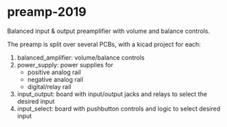 # preamp-2019

Balanced input & output preamplifier with volume and balance controls. 

The preamp is split over several PCBs, with a kicad project for each:
1. balanced_amplifier: volume/balance controls
2. power_supply: power supplies for
    - positive analog rail
    - negative analog rail
    - digital/relay rail
3. input_output: board with input/output jacks and relays to select the desired input
4. input_select: board with pushbutton controls and logic to select desired input

